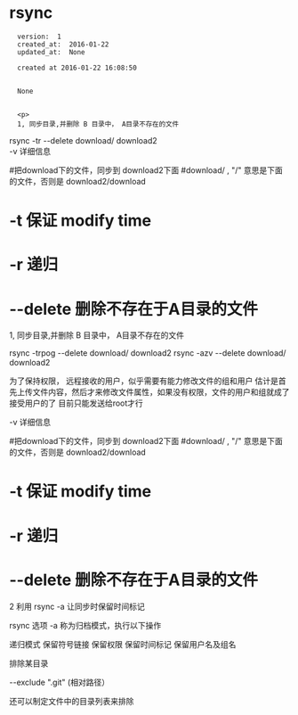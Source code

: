 
  # rsync

      version:  1
      created_at:  2016-01-22
      updated_at:  None

      created at 2016-01-22 16:08:50 


      None


      <p>
      1, 同步目录,并删除 B 目录中， A目录不存在的文件



rsync -tr --delete  download/ download2  
-v 详细信息

#把download下的文件，同步到 download2下面
#download/ , "/" 意思是下面的文件，否则是 download2/download
# -t  保证 modify time
#  -r  递归
# --delete   删除不存在于A目录的文件



1, 同步目录,并删除 B 目录中， A目录不存在的文件

rsync -trpog --delete download/ download2 
rsync -azv --delete download/ download2 

为了保持权限， 远程接收的用户，似乎需要有能力修改文件的组和用户
估计是首先上传文件内容，然后才来修改文件属性，如果没有权限，文件的用户和组就成了接受用户的了
目前只能发送给root才行

-v 详细信息

#把download下的文件，同步到 download2下面
#download/ , "/" 意思是下面的文件，否则是 download2/download
# -t 保证 modify time
# -r 递归
# --delete 删除不存在于A目录的文件

2 利用 rsync -a 让同步时保留时间标记

rsync 选项 -a 称为归档模式，执行以下操作

递归模式
保留符号链接
保留权限
保留时间标记
保留用户名及组名


排除某目录

--exclude ".git" (相对路径）

还可以制定文件中的目录列表来排除
      </p>

  